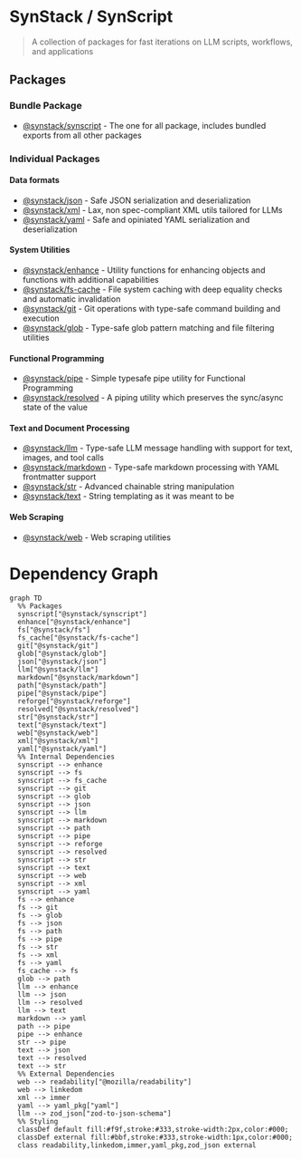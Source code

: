 # SynStack / SynScript

> A collection of packages for fast iterations on LLM scripts, workflows, and applications

## Packages

### Bundle Package

- [@synstack/synscript](./packages/synscript/README.md) - The one for all package, includes bundled exports from all other packages

### Individual Packages

#### Data formats

- [@synstack/json](./packages/json/README.md) - Safe JSON serialization and deserialization
- [@synstack/xml](./packages/xml/README.md) - Lax, non spec-compliant XML utils tailored for LLMs
- [@synstack/yaml](./packages/yaml/README.md) - Safe and opiniated YAML serialization and deserialization

#### System Utilities

- [@synstack/enhance](./packages/enhance/README.md) - Utility functions for enhancing objects and functions with additional capabilities
- [@synstack/fs-cache](./packages/fs-cache/README.md) - File system caching with deep equality checks and automatic invalidation
- [@synstack/git](./packages/git/README.md) - Git operations with type-safe command building and execution
- [@synstack/glob](./packages/glob/README.md) - Type-safe glob pattern matching and file filtering utilities

#### Functional Programming

- [@synstack/pipe](./packages/pipe/README.md) - Simple typesafe pipe utility for Functional Programming
- [@synstack/resolved](./packages/resolved/README.md) - A piping utility which preserves the sync/async state of the value

#### Text and Document Processing

- [@synstack/llm](./packages/llm/README.md) - Type-safe LLM message handling with support for text, images, and tool calls
- [@synstack/markdown](./packages/markdown/README.md) - Type-safe markdown processing with YAML frontmatter support
- [@synstack/str](./packages/str/README.md) - Advanced chainable string manipulation
- [@synstack/text](./packages/text/README.md) - String templating as it was meant to be

#### Web Scraping

- [@synstack/web](./packages/web/README.md) - Web scraping utilities

# Dependency Graph

```mermaid
graph TD
  %% Packages
  synscript["@synstack/synscript"]
  enhance["@synstack/enhance"]
  fs["@synstack/fs"]
  fs_cache["@synstack/fs-cache"]
  git["@synstack/git"]
  glob["@synstack/glob"]
  json["@synstack/json"]
  llm["@synstack/llm"]
  markdown["@synstack/markdown"]
  path["@synstack/path"]
  pipe["@synstack/pipe"]
  reforge["@synstack/reforge"]
  resolved["@synstack/resolved"]
  str["@synstack/str"]
  text["@synstack/text"]
  web["@synstack/web"]
  xml["@synstack/xml"]
  yaml["@synstack/yaml"]
  %% Internal Dependencies
  synscript --> enhance
  synscript --> fs
  synscript --> fs_cache
  synscript --> git
  synscript --> glob
  synscript --> json
  synscript --> llm
  synscript --> markdown
  synscript --> path
  synscript --> pipe
  synscript --> reforge
  synscript --> resolved
  synscript --> str
  synscript --> text
  synscript --> web
  synscript --> xml
  synscript --> yaml
  fs --> enhance
  fs --> git
  fs --> glob
  fs --> json
  fs --> path
  fs --> pipe
  fs --> str
  fs --> xml
  fs --> yaml
  fs_cache --> fs
  glob --> path
  llm --> enhance
  llm --> json
  llm --> resolved
  llm --> text
  markdown --> yaml
  path --> pipe
  pipe --> enhance
  str --> pipe
  text --> json
  text --> resolved
  text --> str
  %% External Dependencies
  web --> readability["@mozilla/readability"]
  web --> linkedom
  xml --> immer
  yaml --> yaml_pkg["yaml"]
  llm --> zod_json["zod-to-json-schema"]
  %% Styling
  classDef default fill:#f9f,stroke:#333,stroke-width:2px,color:#000;
  classDef external fill:#bbf,stroke:#333,stroke-width:1px,color:#000;
  class readability,linkedom,immer,yaml_pkg,zod_json external
```
